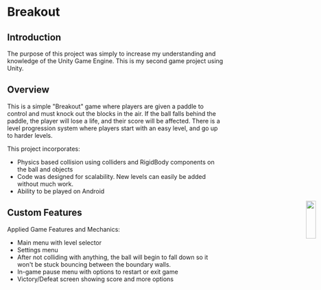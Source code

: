 # Breakout

## Introduction
<div style="width: 1000px; height 600px;"><img src="https://github.com/edwarddemy/GameProjects/blob/main/4.PNG?raw=true" width="15%" height="15%" align="right"></div>
The purpose of this project was simply to increase my understanding and knowledge of the Unity Game Engine. This is my second game project using Unity. 

## Overview
This is a simple "Breakout" game where players are given a paddle to control and must knock out the blocks in the air. If the ball falls behind the paddle, the player will lose a life, and their score will be affected. There is a level progression system where players start with an easy level, and go up to harder levels. 

This project incorporates:
  - Physics based collision using colliders and RigidBody components on the ball and objects
  - Code was designed for scalability. New levels can easily be added without much work.
  - Ability to be played on Android


<div style="width: 1000px; height 600px;"><img src="https://github.com/edwarddemy/GameProjects/blob/main/3.PNG?raw=true" width="15%" height="15%" align="right"></div>

## Custom Features

Applied Game Features and Mechanics:

- Main menu with level selector
- Settings menu
- After not colliding with anything, the ball will begin to fall down so it won't be stuck bouncing between the boundary walls.
- In-game pause menu with options to restart or exit game
- Victory/Defeat screen showing score and more options
